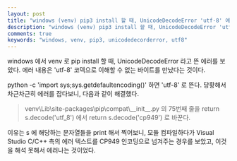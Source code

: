 ```yaml
---
layout: post
title: "windows (venv) pip3 install 할 때, UnicodeDecodeError 'utf-8' 에러 수정하기"
description: "windows (venv) pip3 install 할 때, UnicodeDecodeError 'utf-8' 에러 수정하기"
comments: true
keywords: "windows, venv, pip3, unicodedecorderror, utf8"
---
```


 windows 에서 venv 로 pip install 할 때, UnicodeDecodeError 라고 뜬 에러를 보았다.
에러 내용은 'utf-8' 코덱으로 이해할 수 없는 바이트를 만났다는 것이다.

 python -c 'import sys;sys.getdefaultencoding()' 하면 'utf-8' 로 뜬다. 당황해서 차근차근히 에러를 잡다보니, 다음과 같이 해결했다.

>venv\\Lib\\site-packages\\pip\\compat\\\_\_init\_\_.py 의 75번째 줄을 
return s.decode('utf_8') 에서 return s.decode('cp949') 로 바꾼다.

이유는 s 에 해당하는 문자열들을 print 해서 찍어보니, 모듈 컴파일하다가 Visual Studio C/C++ 측의 에러 텍스트를 CP949 인코딩으로 넘겨주는 경우를 보았고, 이것을 해석 못해서 에러나는 것이었다.
